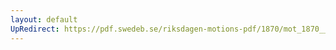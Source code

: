```yaml
---
layout: default
UpRedirect: https://pdf.swedeb.se/riksdagen-motions-pdf/1870/mot_1870__ak__00024.pdf
---
```

